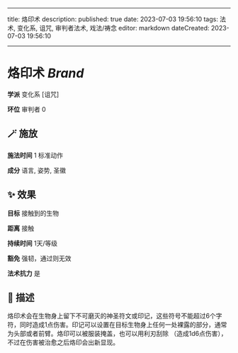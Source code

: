 
---
title: 烙印术
description: 
published: true
date: 2023-07-03 19:56:10
tags: 法术, 变化系, 诅咒, 审判者法术, 戏法/祷念
editor: markdown
dateCreated: 2023-07-03 19:56:10

---

# **烙印术** *Brand*

**学派** 变化系 \[诅咒\] 

**环位** 审判者 0

## 🪄 施放

**施法时间** 1 标准动作

**成分** 语言, 姿势, 圣徽

## ✨ 效果 

**目标** 接触到的生物 

**距离** 接触  

**持续时间** 1天/等级 

**豁免** 强韧，通过则无效

**法术抗力** 是

## 📖 描述

烙印术会在生物身上留下不可磨灭的神圣符文或印记，这些符号不能超过6个字符，同时造成1点伤害。印记可以设置在目标生物身上任何一处裸露的部分，通常为头部或者前臂。烙印可以被服装掩盖，也可以用利刃刮除 （造成1d6点伤害），不过在伤害被治愈之后烙印会出新显现。
    
